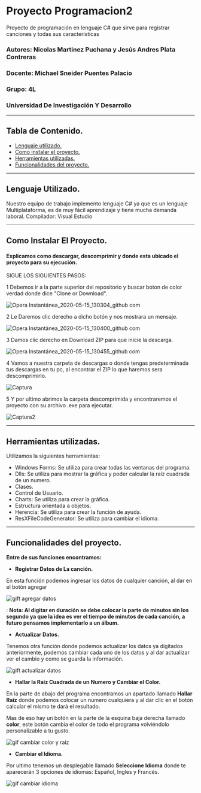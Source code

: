 # Proyecto Programacion2
Proyecto de programación en lenguaje C# que sirve para registrar canciones y todas sus características
### **Autores: Nicolas Martinez Puchana y Jesús Andres Plata Contreras**
### **Docente: Michael Sneider Puentes Palacio**
### **Grupo: 4L**
### **Universidad De Investigación Y Desarrollo**

___


## Tabla de Contenido.
- [Lenguaje utilizado.](#lenguaje-utilizado)
- [Como instalar el proyecto.](#como-instalar-el-proyecto)
- [Herramientas utilizadas.](#herramientas-utilizadas)
- [Funcionalidades del proyecto.](#funcionalidades-del-proyecto)

___


## Lenguaje Utilizado.
Nuestro equipo de trabajo implemento lenguaje C# ya que es un lenguaje Multiplataforma, es de muy fácil aprendizaje y tiene mucha demanda laboral.
Compilador: Visual Estudio

___


## Como Instalar El Proyecto.

#### Explicamos como descargar, descomprimir y donde esta ubicado el proyecto para su ejecución.

SIGUE LOS SIGUIENTES PASOS:

1 Debemos ir a la parte superior del repositorio y buscar boton de color verdad donde dice "Clone or Download".

![Opera Instantánea_2020-05-15_130304_github com](https://user-images.githubusercontent.com/62944457/82083657-b34f8e00-96af-11ea-8211-71a6f48eb1c2.png)

2 Le Daremos clic derecho a dicho botón y nos mostrara un mensaje.

![Opera Instantánea_2020-05-15_130400_github com](https://user-images.githubusercontent.com/62944457/82084454-efcfb980-96b0-11ea-9912-da503a98b98d.png)

3 Damos clic derecho en Download ZIP para que inicie la descarga.

![Opera Instantánea_2020-05-15_130455_github com](https://user-images.githubusercontent.com/62944457/82084961-dc711e00-96b1-11ea-9452-44c6bb0502a7.png)

4 Vamos a nuestra carpeta de descargas o donde tengas predeterminada tus descargas en tu pc, al encontrar el ZIP lo que haremos sera descomprimirlo.

![Captura](https://user-images.githubusercontent.com/62944457/82086342-0592ae00-96b4-11ea-8d6c-5d012e70c050.PNG)

5 Y por ultimo abrimos la carpeta descomprimida y encontraremos el proyecto con su archivo .exe para ejecutar.

![Captura2](https://user-images.githubusercontent.com/62944457/82086489-31ae2f00-96b4-11ea-96d0-70f6376036c0.PNG)

___


## Herramientas utilizadas.

Utilizamos la siguientes herramientas:

- Windows Forms: Se utiliza para crear todas las ventanas del programa.
- Dlls: Se utiliza para mostrar la gráfica y poder calcular la raíz cuadrada de un numero.
- Clases.
- Control de Usuario.
- Charts: Se utiliza para crear la gráfica.
- Estructura orientada a objetos.
- Herencia: Se utiliza para crear la función de ayuda.
- ResXFileCodeGenerator: Se utiliza para cambiar el idioma.

___


## Funcionalidades del proyecto.

**Entre de sus funciones encontramos:**

* **Registrar Datos de La canción.**

En esta función podemos ingresar los datos de cualquier canción, al dar en el botón agregar

![gift agregar datos](https://user-images.githubusercontent.com/62944457/82090854-f44d9f80-96bb-11ea-9804-37f609a7c3ad.gif)

 : **Nota: Al digitar en duración se debe colocar la parte de minutos sin los segundo ya que la idea es ver el tiempo de minutos de cada canción, a futuro pensamos implementarlo a un álbum.**


+ **Actualizar Datos.**

Tenemos otra función donde podemos actualizar los datos ya digitados anteriormente, podemos cambiar cada uno de los datos y al dar actualizar ver el cambio y como se guarda la información.

![gift actualizar datos](https://user-images.githubusercontent.com/62944457/82092402-dc2b4f80-96be-11ea-9eb4-6e9cb5fea1de.gif)

* **Hallar la Raíz Cuadrada de un Numero y Cambiar el Color.**

En la parte de abajo del programa encontramos un apartado llamado **Hallar Raíz** donde podemos colocar un numero cualquiera y al dar clic en el botón calcular el mismo te dará el resultado.

Mas de eso hay un botón en la parte de la esquina baja derecha llamado **color**, este botón cambia el color de todo el programa volviéndolo personalizable a tu gusto.

![gif cambiar color y raiz](https://user-images.githubusercontent.com/62944457/82093127-27922d80-96c0-11ea-9cdc-01b8d690d08f.gif)

* **Cambiar el Idioma.**

Por ultimo tenemos un desplegable llamado **Seleccione Idioma** donde te aparecerán 3 opciones de idiomas: Español, Ingles y Francés.

![gif cambiar idioma](https://user-images.githubusercontent.com/62944457/82094053-edc22680-96c1-11ea-9e03-56f5a3229aa3.gif)
